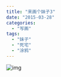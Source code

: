```yaml
---
title: "来画个妹子3"
date: "2015-03-28"
categories: 
  - "写画"
tags: 
  - "妹子"
  - "死宅"
  - "涂鸦"
---
```


![img](http://ww4.sinaimg.cn/large/6f7d1cdfgw1ewy7tk83y4j21kw23u1kx.jpg)
